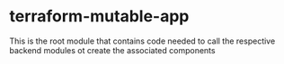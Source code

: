 # terraform-mutable-app

This is the root module that contains code needed to call the respective backend modules ot create the associated components
